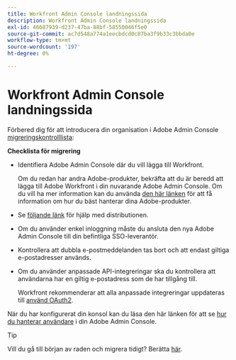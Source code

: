 ```yaml
---
title: Workfront Admin Console landningssida
description: Workfront Admin Console landningssida
exl-id: 46687939-d237-47ba-88bf-58550046f5e0
source-git-commit: ac7d548a774a1eecbdcd0c87ba3f9b33c3bbda0e
workflow-type: tm+mt
source-wordcount: '197'
ht-degree: 0%

---
```


# Workfront Admin Console landningssida

Förbered dig för att introducera din organisation i Adobe Admin Console [migreringskontrolllista](https://experienceleague.adobe.com/docs/workfront/using/administration-and-setup/admin-in-admin-console/prep-for-admin-console.html):

**Checklista för migrering**

* Identifiera Adobe Admin Console där du vill lägga till Workfront.

  Om du redan har andra Adobe-produkter, bekräfta att du är beredd att lägga till Adobe Workfront i din nuvarande Adobe Admin Console. Om du vill ha mer information kan du använda [den här länken](https://helpx.adobe.com/se/enterprise/using/admin-console.html) för att få information om hur du bäst hanterar dina Adobe-produkter.

* Se [följande länk](https://helpx.adobe.com/enterprise/using/deployment-planning.html) för hjälp med distributionen.
* Om du använder enkel inloggning måste du ansluta den nya Adobe Admin Console till din befintliga SSO-leverantör.
* Kontrollera att dubbla e-postmeddelanden tas bort och att endast giltiga e-postadresser används.
* Om du använder anpassade API-integreringar ska du kontrollera att användarna har en giltig e-postadress som de har tillgång till.

  Workfront rekommenderar att alla anpassade integreringar uppdateras till [använd OAuth2](https://experienceleague.adobe.com/docs/workfront/using/administration-and-setup/configure-integrations/create-oauth-application.html).

När du har konfigurerat din konsol kan du läsa den här länken för att se [hur du hanterar användare](https://experienceleague.adobe.com/docs/workfront/using/administration-and-setup/add-users/create-manage-users/admin-console.html) i din Adobe Admin Console.

>[!TIP]
>
>Vill du gå till början av raden och migrera tidigt? Berätta [här](https://workfront.az1.qualtrics.com/jfe/form/SV_9T5LuHf05JUOPAi).

